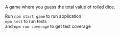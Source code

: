 A game where you guess the total value of rolled dice.

Run `npm start game` to run application </br>
`npm test` to run tests </br>
and `npm run coverage` to get test coverage
